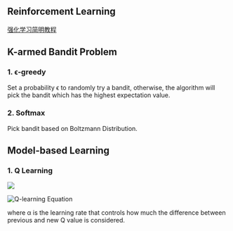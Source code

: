 Reinforcement Learning
-------------------------

[强化学习简明教程](https://blog.csdn.net/itplus/article/details/9361915)

## K-armed Bandit Problem

### 1. ϵ-greedy

Set a probability ϵ to randomly try a bandit, otherwise, the algorithm will pick the bandit which has the highest expectation value. 

### 2. Softmax

Pick bandit based on Boltzmann Distribution.

## Model-based Learning

### 1. Q Learning

![](https://cdn-images-1.medium.com/max/800/1*jamiG5MkFVHLTFmLggemVg.png)

![Q-learning Equation](https://cdn-images-1.medium.com/max/800/1*2APPuDNSpWMlaiin7R0C9g.png)

where α is the learning rate that controls how much the difference between previous and new Q value is considered.
